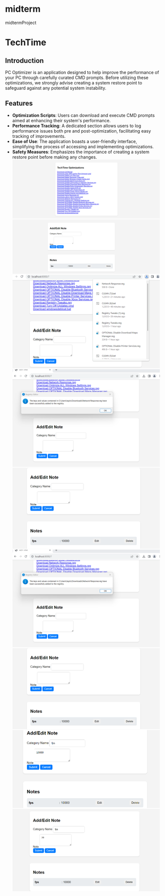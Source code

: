 # midterm
midtermProject
# TechTime

## Introduction

PC Optimizer is an application designed to help improve the performance of your PC through carefully curated CMD prompts. Before utilizing these optimizations, we strongly advise creating a system restore point to safeguard against any potential system instability.

## Features

- **Optimization Scripts**: Users can download and execute CMD prompts aimed at enhancing their system's performance.
- **Performance Tracking**: A dedicated section allows users to log performance issues both pre and post-optimization, facilitating easy tracking of improvements.
- **Ease of Use**: The application boasts a user-friendly interface, simplifying the process of accessing and implementing optimizations.
- **Safety Measures**: Emphasizes the importance of creating a system restore point before making any changes.
![alt text](https://github.com/micetich/midterm/blob/main/Screenshot%202024-03-09%20204423.png)  ![alt text](https://github.com/micetich/midterm/blob/main/Screenshot%202024-03-09%20204447.png)![alt text](https://github.com/micetich/midterm/blob/main/Screenshot%202024-03-09%20204743.png)![alt text](https://github.com/micetich/midterm/blob/main/Screenshot%202024-03-09%20204838.png)![alt text](https://github.com/micetich/midterm/blob/main/Screenshot%202024-03-09%20204936.png)![alt text](https://github.com/micetich/midterm/blob/main/Screenshot%202024-03-09%20204838.png)![alt text](https://github.com/micetich/midterm/blob/main/Screenshot%202024-03-09%20204936.png)![alt text](https://github.com/micetich/midterm/blob/main/Screenshot%202024-03-09%20205020.png)![alt text](https://github.com/micetich/midterm/blob/main/Screenshot%202024-03-09%20205054.png)
